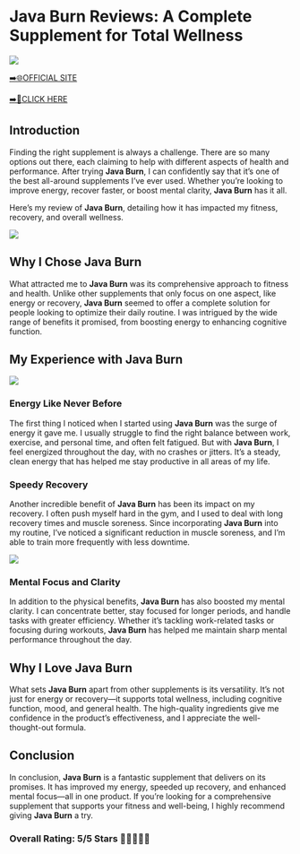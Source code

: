 # **Java Burn Reviews**: A Complete Supplement for Total Wellness

[![](https://static.vecteezy.com/system/resources/thumbnails/019/896/014/small/buy-now-gradient-button-with-cart-symbol-buy-now-illustration-png.png)](https://edetoop.top/lander/sugarpreland-1/javabu.html) 

[➡️🌐OFFICIAL SITE](https://edetoop.top/lander/sugarpreland-1/javabu.html) 

[➡️🔗CLICK HERE](https://edetoop.top/lander/sugarpreland-1/javabu.html) 


## Introduction

Finding the right supplement is always a challenge. There are so many options out there, each claiming to help with different aspects of health and performance. After trying **Java Burn**, I can confidently say that it’s one of the best all-around supplements I’ve ever used. Whether you’re looking to improve energy, recover faster, or boost mental clarity, **Java Burn** has it all.

Here’s my review of **Java Burn**, detailing how it has impacted my fitness, recovery, and overall wellness.

[![](https://wallpapers.com/images/hd/red-order-now-button-udg4jcj4arvn8b0n-2.png)](https://edetoop.top/lander/sugarpreland-1/javabu.html)  

## Why I Chose **Java Burn**

What attracted me to **Java Burn** was its comprehensive approach to fitness and health. Unlike other supplements that only focus on one aspect, like energy or recovery, **Java Burn** seemed to offer a complete solution for people looking to optimize their daily routine. I was intrigued by the wide range of benefits it promised, from boosting energy to enhancing cognitive function.

## My Experience with **Java Burn**

[![](https://static.vecteezy.com/system/resources/thumbnails/019/896/014/small/buy-now-gradient-button-with-cart-symbol-buy-now-illustration-png.png)](https://edetoop.top/lander/sugarpreland-1/javabu.html)

### Energy Like Never Before

The first thing I noticed when I started using **Java Burn** was the surge of energy it gave me. I usually struggle to find the right balance between work, exercise, and personal time, and often felt fatigued. But with **Java Burn**, I feel energized throughout the day, with no crashes or jitters. It’s a steady, clean energy that has helped me stay productive in all areas of my life.

### Speedy Recovery

Another incredible benefit of **Java Burn** has been its impact on my recovery. I often push myself hard in the gym, and I used to deal with long recovery times and muscle soreness. Since incorporating **Java Burn** into my routine, I’ve noticed a significant reduction in muscle soreness, and I’m able to train more frequently with less downtime.

[![](https://wallpapers.com/images/hd/red-order-now-button-udg4jcj4arvn8b0n-2.png)](https://edetoop.top/lander/sugarpreland-1/javabu.html)  

### Mental Focus and Clarity

In addition to the physical benefits, **Java Burn** has also boosted my mental clarity. I can concentrate better, stay focused for longer periods, and handle tasks with greater efficiency. Whether it’s tackling work-related tasks or focusing during workouts, **Java Burn** has helped me maintain sharp mental performance throughout the day.

## Why I Love **Java Burn**

What sets **Java Burn** apart from other supplements is its versatility. It’s not just for energy or recovery—it supports total wellness, including cognitive function, mood, and general health. The high-quality ingredients give me confidence in the product’s effectiveness, and I appreciate the well-thought-out formula.

## Conclusion

In conclusion, **Java Burn** is a fantastic supplement that delivers on its promises. It has improved my energy, speeded up recovery, and enhanced mental focus—all in one product. If you’re looking for a comprehensive supplement that supports your fitness and well-being, I highly recommend giving **Java Burn** a try.

### Overall Rating: 5/5 Stars 🌟🌟🌟🌟🌟
